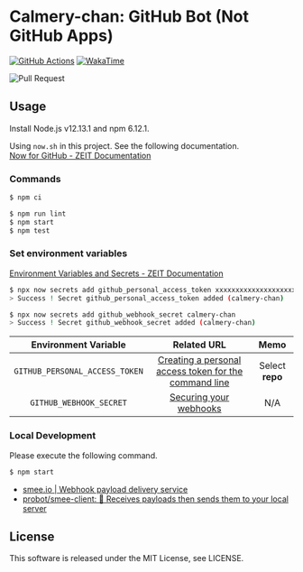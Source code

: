 # Calmery-chan: GitHub Bot (Not GitHub Apps)

[![GitHub Actions](https://github.com/calmery-chan/calmery-chan/workflows/GitHub%20Actions/badge.svg)](https://github.com/calmery-chan/calmery-chan/actions)
[![WakaTime](https://wakatime.com/badge/github/calmery-chan/calmery-chan.svg)](https://wakatime.com/badge/github/calmery-chan/calmery-chan)

![Pull Request](https://user-images.githubusercontent.com/12670155/71677298-dc891500-2dc5-11ea-8e36-962e700cb193.jpg)

## Usage

Install Node.js v12.13.1 and npm 6.12.1.

Using `now.sh` in this project. See the following documentation.<br />
[Now for GitHub - ZEIT Documentation](https://zeit.co/docs/v2/more/now-for-github)

### Commands

```bash
$ npm ci
```

```bash
$ npm run lint
$ npm start
$ npm test
```

### Set environment variables

[Environment Variables and Secrets - ZEIT Documentation](https://zeit.co/docs/v2/environment-variables-and-secrets)

```sh
$ npx now secrets add github_personal_access_token xxxxxxxxxxxxxxxxxxxxxxxxxxxxxxxxxxxxxxxx
> Success ! Secret github_personal_access_token added (calmery-chan)

$ npx now secrets add github_webhook_secret calmery-chan
> Success ! Secret github_webhook_secret added (calmery-chan)
```

|      Environment Variable      |                                                                                Related URL                                                                                |      Memo       |
| :----------------------------: | :-----------------------------------------------------------------------------------------------------------------------------------------------------------------------: | :-------------: |
| `GITHUB_PERSONAL_ACCESS_TOKEN` | [Creating a personal access token for the command line](https://help.github.com/en/github/authenticating-to-github/creating-a-personal-access-token-for-the-command-line) | Select **repo** |
|    `GITHUB_WEBHOOK_SECRET`     |                                                 [Securing your webhooks](https://developer.github.com/webhooks/securing)                                                  |       N/A       |

### Local Development

Please execute the following command.

```bash
$ npm start
```

- [smee.io | Webhook payload delivery service](https://smee.io)
- [probot/smee-client: 🔴 Receives payloads then sends them to your local server](https://github.com/probot/smee-client)

## License

This software is released under the MIT License, see LICENSE.
